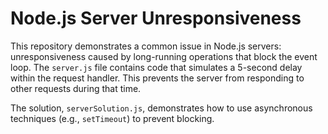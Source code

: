 # Node.js Server Unresponsiveness

This repository demonstrates a common issue in Node.js servers: unresponsiveness caused by long-running operations that block the event loop.  The `server.js` file contains code that simulates a 5-second delay within the request handler.  This prevents the server from responding to other requests during that time.

The solution, `serverSolution.js`, demonstrates how to use asynchronous techniques (e.g., `setTimeout`) to prevent blocking. 